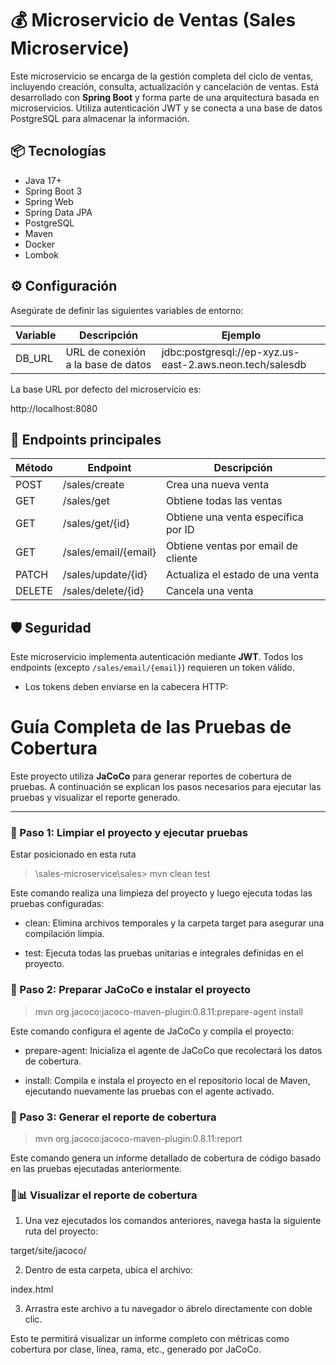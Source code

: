 # 💰 Microservicio de Ventas (Sales Microservice)

Este microservicio se encarga de la gestión completa del ciclo de ventas, incluyendo creación, consulta, actualización y cancelación de ventas. Está desarrollado con **Spring Boot** y forma parte de una arquitectura basada en microservicios. Utiliza autenticación JWT y se conecta a una base de datos PostgreSQL para almacenar la información.

## 📦 Tecnologías

- Java 17+
- Spring Boot 3
- Spring Web
- Spring Data JPA
- PostgreSQL
- Maven
- Docker
- Lombok

## ⚙️ Configuración

Asegúrate de definir las siguientes variables de entorno:

| Variable  | Descripción                            | Ejemplo                                                        |
|-----------|----------------------------------------|----------------------------------------------------------------|
| DB_URL    | URL de conexión a la base de datos     | jdbc:postgresql://ep-xyz.us-east-2.aws.neon.tech/salesdb       |

La base URL por defecto del microservicio es:  

http://localhost:8080  


## 🚀 Endpoints principales

| Método | Endpoint               | Descripción                                |
|--------|------------------------|--------------------------------------------|
| POST   | /sales/create          | Crea una nueva venta                        |
| GET    | /sales/get             | Obtiene todas las ventas                    |
| GET    | /sales/get/{id}        | Obtiene una venta específica por ID         |
| GET    | /sales/email/{email}   | Obtiene ventas por email de cliente         |
| PATCH  | /sales/update/{id}     | Actualiza el estado de una venta            |
| DELETE | /sales/delete/{id}     | Cancela una venta                           |

## 🛡️ Seguridad

Este microservicio implementa autenticación mediante **JWT**. Todos los endpoints (excepto `/sales/email/{email}`) requieren un token válido.

- Los tokens deben enviarse en la cabecera HTTP:



# Guía Completa de las  Pruebas  de Cobertura

Este proyecto utiliza **JaCoCo** para generar reportes de cobertura de pruebas. A continuación
se explican los pasos necesarios para ejecutar las pruebas y visualizar el reporte generado.

---

### 🔹 Paso 1: Limpiar el proyecto y ejecutar pruebas
Estar posicionado en esta ruta
>\sales-microservice\sales>
> mvn clean test

Este comando realiza una limpieza del proyecto y luego ejecuta todas las pruebas configuradas:

- clean: Elimina archivos temporales y la carpeta target para asegurar una compilación limpia.

- test: Ejecuta todas las pruebas unitarias e integrales definidas en el proyecto.

### 🔹  Paso 2: Preparar JaCoCo e instalar el proyecto

> mvn org.jacoco:jacoco-maven-plugin:0.8.11:prepare-agent install

Este comando configura el agente de JaCoCo y compila el proyecto:

- prepare-agent: Inicializa el agente de JaCoCo que recolectará los datos de cobertura.

- install: Compila e instala el proyecto en el repositorio local de Maven,
  ejecutando nuevamente las pruebas con el agente activado.

### 🔹 Paso 3: Generar el reporte de cobertura
> mvn org.jacoco:jacoco-maven-plugin:0.8.11:report

Este comando genera un informe detallado de cobertura de código basado en las pruebas ejecutadas anteriormente.

### 🔹📊 Visualizar el reporte de cobertura

1. Una vez ejecutados los comandos anteriores, navega hasta la
   siguiente ruta del proyecto:

target/site/jacoco/

2. Dentro de esta carpeta, ubica el archivo:

index.html

3. Arrastra este archivo a tu navegador o ábrelo directamente con doble clic.

Esto te permitirá visualizar un informe completo con métricas como cobertura por clase,
línea, rama, etc., generado por JaCoCo.

